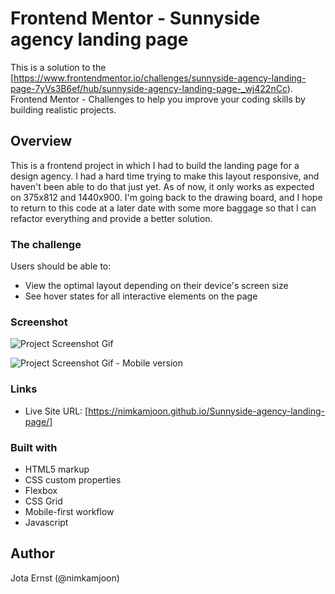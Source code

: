 # Frontend Mentor - Sunnyside agency landing page

This is a solution to the [https://www.frontendmentor.io/challenges/sunnyside-agency-landing-page-7yVs3B6ef/hub/sunnyside-agency-landing-page-_wj422nCc). Frontend Mentor - Challenges to help you improve your coding skills by building realistic projects.

## Overview

This is a frontend project in which I had to build the landing page for a design agency. I had a hard time trying to make this layout responsive, and haven't been able to do that just yet. As of now, it only works as expected on 375x812 and 1440x900. I'm going back to the drawing board, and I hope to return to this code at a later date with some more baggage so that I can refactor everything and provide a better solution.

### The challenge

Users should be able to:

- View the optimal layout depending on their device's screen size
- See hover states for all interactive elements on the page

### Screenshot

![Project Screenshot Gif](screenshot.gif)

![Project Screenshot Gif - Mobile version](screenshot-mobile.gif)

### Links

- Live Site URL: [https://nimkamjoon.github.io/Sunnyside-agency-landing-page/]

### Built with

- HTML5 markup
- CSS custom properties
- Flexbox
- CSS Grid
- Mobile-first workflow
- Javascript

## Author

Jota Ernst (@nimkamjoon)
